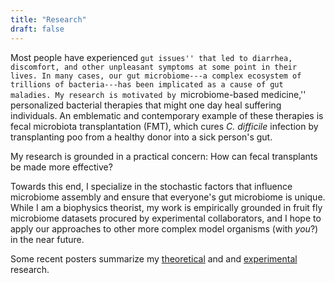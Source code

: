 ```yaml
---
title: "Research"
draft: false
---
```


Most people have experienced ``gut issues'' that led to
diarrhea, discomfort, and other unpleasant symptoms at some point in their
lives. In many cases, our gut microbiome---a complex ecosystem of trillions of
bacteria---has been implicated as a cause of gut maladies. My research is
motivated by ``microbiome-based medicine,'' personalized bacterial
therapies that might one day heal suffering individuals.
An emblematic and contemporary example of these therapies
is fecal microbiota transplantation (FMT), which cures
_C. difficile_ infection by transplanting poo from a healthy donor into a sick
person's gut.

My research is grounded in a practical concern: How can fecal transplants be
made more effective? 

Towards this end, I specialize in the stochastic factors that influence
microbiome assembly and ensure that everyone's gut microbiome is unique. While
I am a biophysics theorist, my work is empirically grounded in fruit fly
microbiome datasets procured by experimental collaborators, and I hope to apply
our approaches to other more complex model organisms (with _you_?) in the near
future.

Some recent posters summarize
my [theoretical](./img/sfu_postdoc_poster_03-09-21.pdf) and
and [experimental](./img/march_meeting_poster_03-06-22.pdf) research.
